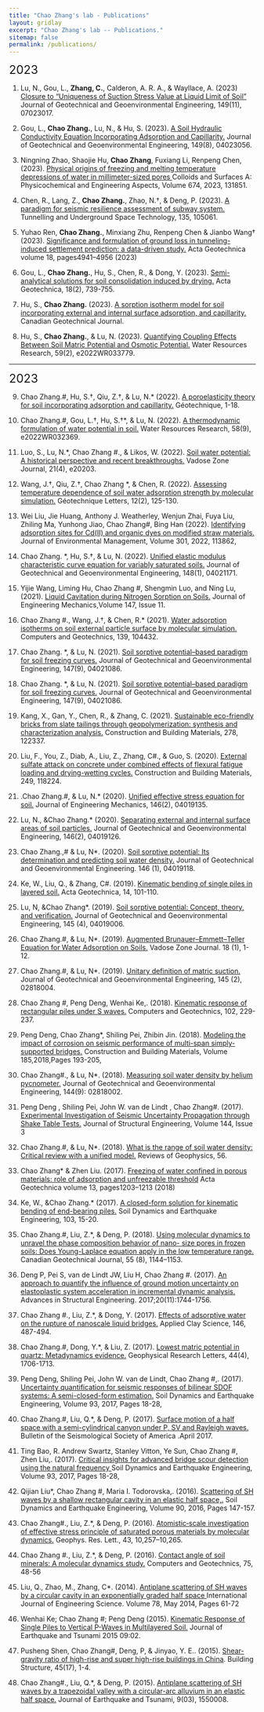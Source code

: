 ```yaml
---
title: "Chao Zhang's lab - Publications"
layout: gridlay
excerpt: "Chao Zhang's lab -- Publications."
sitemap: false
permalink: /publications/
---
```


<font size=5> 2023 </font>

1. Lu, N., Gou, L., **Zhang, C.**, Calderon, A. R. A., & Wayllace, A. (2023) [Closure to “Uniqueness of Suction Stress Value at Liquid Limit of Soil”](https://ascelibrary.org/doi/10.1061/JGGEFK.GTENG-11798) Journal of Geotechnical and Geoenvironmental Engineering, 149(11), 07023017. 

2. Gou, L., **Chao Zhang.**, Lu, N., & Hu, S. (2023). [A Soil Hydraulic Conductivity Equation Incorporating Adsorption and Capillarity.](https://ascelibrary.org/doi/abs/10.1061/JGGEFK.GTENG-11388) Journal of Geotechnical and Geoenvironmental Engineering, 149(8), 04023056.

3. Ningning Zhao, Shaojie Hu, **Chao Zhang**, Fuxiang Li, Renpeng Chen,(2023). [Physical origins of freezing and melting temperature depressions of water in millimeter-sized pores ](https://www.sciencedirect.com/science/article/abs/pii/S0927775723009354 ) Colloids and Surfaces A: Physicochemical and Engineering Aspects, Volume 674, 2023, 131851.

4.	Chen, R., Lang, Z., **Chao Zhang.**, Zhao, N.†, & Deng, P. (2023). [A paradigm for seismic resilience assessment of subway system.](https://www.sciencedirect.com/science/article/abs/pii/S0886779823000810) Tunnelling and Underground Space Technology, 135, 105061.

5.	Yuhao Ren, **Chao Zhang.**, Minxiang Zhu, Renpeng Chen & Jianbo Wang† (2023). [Significance and formulation of ground loss in tunneling-induced settlement prediction: a data-driven study.](https://link.springer.com/article/10.1007/s11440-023-01859-8  ) Acta Geotechnica volume 18, pages4941–4956 (2023)

6.	Gou, L., **Chao Zhang.**, Hu, S., Chen, R., & Dong, Y. (2023). [Semi-analytical solutions for soil consolidation induced by drying.](https://link.springer.com/article/10.1007/s11440-022-01623-4) Acta Geotechnica, 18(2), 739-755.

7.	Hu, S., **Chao Zhang.** (2023). [A sorption isotherm model for soil incorporating external and internal surface adsorption, and capillarity.](https://cdnsciencepub.com/doi/abs/10.1139/cgj-2022-0386) Canadian Geotechnical Journal.

8.	Hu, S., **Chao Zhang.**, & Lu, N. (2023). [Quantifying Coupling Effects Between Soil Matric Potential and Osmotic Potential.](https://agupubs.onlinelibrary.wiley.com/doi/abs/10.1029/2022WR033779) Water Resources Research, 59(2), e2022WR033779.

*****

<font size=5> 2023 </font>

9.	Chao Zhang.#, Hu, S.†, Qiu, Z.†, & Lu, N.* (2022). [A poroelasticity theory for soil incorporating adsorption and capillarity.](https://www.icevirtuallibrary.com/doi/abs/10.1680/jgeot.22.00097) Géotechnique, 1-18.
12.	Chao Zhang.#, Gou, L.†, Hu, S.†*, & Lu, N. (2022). [A thermodynamic formulation of water potential in soil.](https://agupubs.onlinelibrary.wiley.com/doi/abs/10.1029/2022WR032369) Water Resources Research, 58(9), e2022WR032369.
13.	Luo, S., Lu, N.*, Chao Zhang #., & Likos, W. (2022). [Soil water potential: A historical perspective and recent breakthroughs.](https://acsess.onlinelibrary.wiley.com/doi/full/10.1002/vzj2.20203) Vadose Zone Journal, 21(4), e20203.
14.	Wang, J.†, Qiu, Z.†, Chao Zhang *, & Chen, R. (2022). [Assessing temperature dependence of soil water adsorption strength by molecular simulation.](https://www.icevirtuallibrary.com/doi/abs/10.1680/jgele.21.00126) Géotechnique Letters, 12(2), 125-130.
15.	Wei Liu, Jie Huang, Anthony J. Weatherley, Wenjun Zhai, Fuya Liu, Zhiling Ma, Yunhong Jiao, Chao Zhang#, Bing Han (2022). [Identifying adsorption sites for Cd(II) and organic dyes on modified straw materials.](https://www.icevirtuallibrary.com/doi/abs/10.1680/jgele.21.00126) Journal of Environmental Management, Volume 301, 2022, 113862,
16.	Chao Zhang. *, Hu, S.†, & Lu, N. (2022). [Unified elastic modulus characteristic curve equation for variably saturated soils.](https://ascelibrary.org/doi/abs/10.1061/(ASCE)GT.1943-5606.0002718) Journal of Geotechnical and Geoenvironmental Engineering, 148(1), 04021171.
17.	Yijie Wang, Liming Hu, Chao Zhang #, Shengmin Luo, and Ning Lu, (2021). [Liquid Cavitation during Nitrogen Sorption on Soils.](https://ascelibrary.org/doi/10.1061/%28ASCE%29EM.1943-7889.0002008 ) Journal of Engineering Mechanics,Volume 147, Issue 11.
18.	Chao Zhang #., Wang, J.†, & Chen, R.* (2021). [Water adsorption isotherms on soil external particle surface by molecular simulation.](https://www.sciencedirect.com/science/article/pii/S0266352X21004225) Computers and Geotechnics, 139, 104432.
19.	Chao Zhang. *, & Lu, N. (2021). [Soil sorptive potential–based paradigm for soil freezing curves.](https://ascelibrary.org/doi/abs/10.1061/%28ASCE%29GT.1943-5606.0002597) Journal of Geotechnical and Geoenvironmental Engineering, 147(9), 04021086.
20.	Chao Zhang. *, & Lu, N. (2021). [Soil sorptive potential–based paradigm for soil freezing curves.](https://ascelibrary.org/doi/abs/10.1061/%28ASCE%29GT.1943-5606.0002597) Journal of Geotechnical and Geoenvironmental Engineering, 147(9), 04021086.
21.	Kang, X., Gan, Y., Chen, R., & Zhang, C. (2021). [Sustainable eco-friendly bricks from slate tailings through geopolymerization: synthesis and characterization analysis.]( https://www.sciencedirect.com/science/article/abs/pii/S0950061821000970 ) Construction and Building Materials, 278, 122337.
22.	Liu, F., You, Z., Diab, A., Liu, Z., Zhang, C#., & Guo, S. (2020). [External sulfate attack on concrete under combined effects of flexural fatigue loading and drying-wetting cycles.]( https://www.sciencedirect.com/science/article/abs/pii/S0950061820302294 ) Construction and Building Materials, 249, 118224.
23.	.Chao Zhang.#, & Lu, N.* (2020). [Unified effective stress equation for soil.](https://ascelibrary.org/doi/abs/10.1061/%28ASCE%29EM.1943-7889.0001718) Journal of Engineering Mechanics, 146(2), 04019135.
24.	Lu, N., &Chao Zhang.* (2020). [Separating external and internal surface areas of soil particles.](https://ascelibrary.org/doi/abs/10.1061/%28ASCE%29GT.1943-5606.0002198) Journal of Geotechnical and Geoenvironmental Engineering, 146(2), 04019126.
25.	Chao Zhang.,# & Lu, N*. (2020). [Soil sorptive potential: Its determination and predicting soil water density.](https://ascelibrary.org/doi/abs/10.1061/%28ASCE%29GT.1943-5606.0002188) Journal of Geotechnical and Geoenvironmental Engineering. 146 (1), 04019118.
26.	Ke, W., Liu, Q., & Zhang, C#. (2019). [Kinematic bending of single piles in layered soil.]( https://link.springer.com/article/10.1007/s11440-018-0640-y ) Acta Geotechnica, 14, 101-110.
27.	Lu, N, &Chao Zhang*. (2019). [Soil sorptive potential: Concept, theory, and verification.](https://ascelibrary.org/doi/abs/10.1061/(asce)gt.1943-5606.0002025) Journal of Geotechnical and Geoenvironmental Engineering, 145 (4), 04019006.
28.	Chao Zhang.#, & Lu, N*. (2019). [Augmented Brunauer–Emmett–Teller Equation for Water Adsorption on Soils.](https://acsess.onlinelibrary.wiley.com/doi/full/10.2136/vzj2019.01.0011) Vadose Zone Journal. 18 (1), 1-12.
29.	Chao Zhang.#, & Lu, N*. (2019). [Unitary definition of matric suction.](https://ascelibrary.org/doi/full/10.1061/(ASCE)GT.1943-5606.0002004) Journal of Geotechnical and Geoenvironmental Engineering, 145 (2), 02818004.
30.	Chao Zhang #, Peng Deng, Wenhai Ke,. (2018). [Kinematic response of rectangular piles under S waves.](https://www.sciencedirect.com/science/article/pii/S0266352X18301629) Computers and Geotechnics, 102, 229-237.

31.	Peng Deng, Chao Zhang*, Shiling Pei, Zhibin Jin. (2018). [Modeling the impact of corrosion on seismic performance of multi-span simply-supported bridges.](https://www.sciencedirect.com/science/article/abs/pii/S0950061818316702  ) Construction and Building Materials, Volume 185,2018,Pages 193-205,

32.	Chao Zhang#., & Lu, N*. (2018). [Measuring soil water density by helium pycnometer.](https://www.pc-progress.com/Images/Personal/NLu/Publications/NLJ117201805.pdf) Journal of Geotechnical and Geoenvironmental Engineering, 144(9): 02818002.

33.	Peng Deng , Shiling Pei, John W. van de Lindt , Chao Zhang#. (2017). [Experimental Investigation of Seismic Uncertainty Propagation through Shake Table Tests.](https://www.pc-progress.com/Images/Personal/NLu/Publications/NLJ117201805.pdf) Journal of Structural Engineering, Volume 144, Issue 3

34.	Chao Zhang.#, & Lu, N*. (2018). [What is the range of soil water density: Critical review with a unified model.](https://agupubs.onlinelibrary.wiley.com/doi/full/10.1029/2018RG000597) Reviews of Geophysics, 56.

35.	Chao Zhang* & Zhen Liu. (2017). [Freezing of water confined in porous materials: role of adsorption and unfreezable threshold](https://link.springer.com/article/10.1007/s11440-018-0637-6 ) Acta Geotechnica volume 13, pages1203–1213 (2018)

36.	Ke, W., &Chao Zhang.* (2017). [A closed-form solution for kinematic bending of end-bearing piles.](https://www.sciencedirect.com/science/article/abs/pii/S0267726117303858) Soil Dynamics and Earthquake Engineering, 103, 15-20.

37.	Chao Zhang.#, Liu, Z.*, & Deng, P. (2018). [Using molecular dynamics to unravel the phase composition behavior of nano- size pores in frozen soils: Does Young-Laplace equation apply in the low temperature range.](https://cdnsciencepub.com/doi/abs/10.1139/cgj-2016-0150) Canadian Geotechnical Journal, 55 (8), 1144–1153.

38.	Deng P, Pei S, van de Lindt JW, Liu H, Chao Zhang #. (2017). [An approach to quantify the influence of ground motion uncertainty on elastoplastic system acceleration in incremental dynamic analysis.](https://journals.sagepub.com/doi/10.1177/1369433217693630 ) Advances in Structural Engineering. 2017;20(11):1744-1756.

39.	Chao Zhang #., Liu, Z.*, & Dong, Y. (2017). [Effects of adsorptive water on the rupture of nanoscale liquid bridges.](https://www.sciencedirect.com/science/article/pii/S0169131717302995) Applied Clay Science, 146, 487-494.

40.	Chao Zhang.#, Dong, Y.*, & Liu, Z. (2017). [Lowest matric potential in quartz: Metadynamics evidence.](https://agupubs.onlinelibrary.wiley.com/doi/full/10.1002/2016GL071928) Geophysical Research Letters, 44(4), 1706-1713.

41.	Peng Deng, Shiling Pei, John W. van de Lindt, Chao Zhang #,. (2017). [Uncertainty quantification for seismic responses of bilinear SDOF systems: A semi-closed-form estimation.](https://www.sciencedirect.com/science/article/abs/pii/S0267726116306017 ) Soil Dynamics and Earthquake Engineering, Volume 93, 2017, Pages 18-28,

42.	Chao Zhang.#, Liu, Q.*, & Deng, P. (2017). [Surface motion of a half space with a semi-cylindrical canyon under P, SV and Rayleigh waves.](https://chooser.crossref.org/?doi=10.1785%2F0120160207 ) Bulletin of the Seismological Society of America .April 2017.

43.	Ting Bao, R. Andrew Swartz, Stanley Vitton, Ye Sun, Chao Zhang #, Zhen Liu,. (2017). [Critical insights for advanced bridge scour detection using the natural frequency ](https://www.sciencedirect.com/science/article/abs/pii/S0267726116306017 ) Soil Dynamics and Earthquake Engineering, Volume 93, 2017, Pages 18-28,

44.	Qijian Liu*, Chao Zhang #, Maria I. Todorovska,. (2016). [Scattering of SH waves by a shallow rectangular cavity in an elastic half space,.](https://www.sciencedirect.com/science/article/abs/pii/S0267726116301725 ) Soil Dynamics and Earthquake Engineering, Volume 90, 2016, Pages 147-157.

45.	Chao Zhang#., Liu, Z.*, & Deng, P. (2016). [Atomistic‐scale investigation of effective stress principle of saturated porous materials by molecular dynamics.](https://agupubs.onlinelibrary.wiley.com/doi/full/10.1002/2016GL070101) Geophys. Res. Lett., 43, 10,257–10,265.

46.	Chao Zhang #., Liu, Z.*, & Deng, P. (2016). [Contact angle of soil minerals: A molecular dynamics study.](https://www.sciencedirect.com/science/article/pii/S0266352X16000215) Computers and Geotechnics, 75, 48-56

47.	Liu, Q., Zhao, M., Zhang, C*. (2014). [Antiplane scattering of SH waves by a circular cavity in an exponentially graded half space ](https://www.scopus.com/record/display.uri?eid=2-s2.0-84897695574&origin=inward&txGid=218cbdc717d2d6cd0e1add7720cf9c3d ) International Journal of Engineering Science. Volume 78, May 2014, Pages 61-72

48.	Wenhai Ke; Chao Zhang #; Peng Deng (2015). [Kinematic Response of Single Piles to Vertical P-Waves in Multilayered Soil.](https://www.sciencedirect.com/science/article/pii/S0266352X18301629) Journal of Earthquake and Tsunami 2015 09:02.

50.	Pusheng Shen, Chao Zhang#, Deng, P, & Jinyao, Y. E.. (2015). [Shear-gravity ratio of high-rise and super high-rise buildings in China]( http://www.cqvip.com/qk/90571x/201517/666052445.html ). Building Structure, 45(17), 1-4.

51.	Chao Zhang#., Liu, Q.*, & Deng, P. (2015). [Antiplane scattering of SH waves by a trapezoidal valley with a circular-arc alluvium in an elastic half space.](https://www.worldscientific.com/doi/abs/10.1142/S1793431115500086) Journal of Earthquake and Tsunami, 9(03), 1550008.


